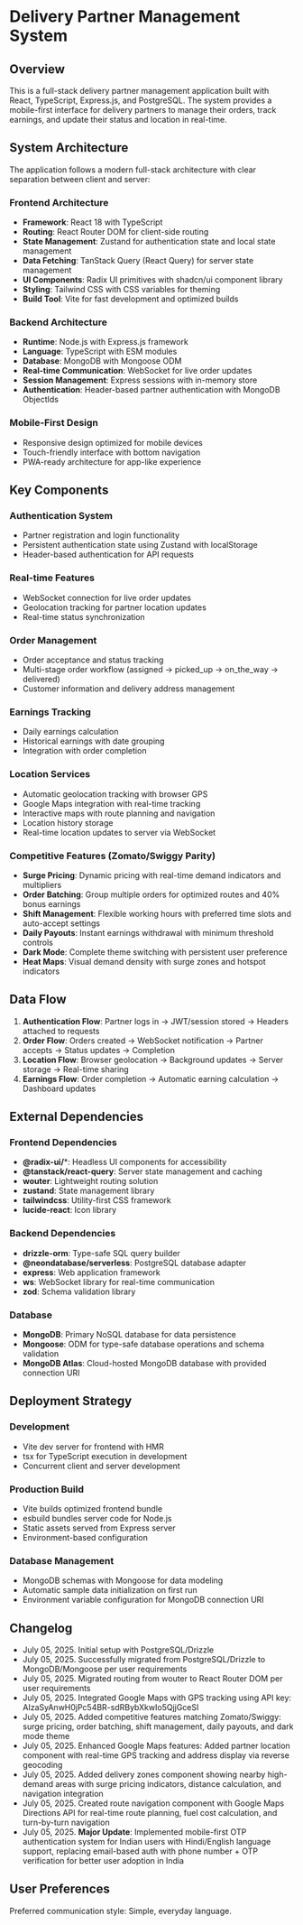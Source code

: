 # Delivery Partner Management System

## Overview

This is a full-stack delivery partner management application built with React, TypeScript, Express.js, and PostgreSQL. The system provides a mobile-first interface for delivery partners to manage their orders, track earnings, and update their status and location in real-time.

## System Architecture

The application follows a modern full-stack architecture with clear separation between client and server:

### Frontend Architecture
- **Framework**: React 18 with TypeScript
- **Routing**: React Router DOM for client-side routing
- **State Management**: Zustand for authentication state and local state management
- **Data Fetching**: TanStack Query (React Query) for server state management
- **UI Components**: Radix UI primitives with shadcn/ui component library
- **Styling**: Tailwind CSS with CSS variables for theming
- **Build Tool**: Vite for fast development and optimized builds

### Backend Architecture
- **Runtime**: Node.js with Express.js framework
- **Language**: TypeScript with ESM modules
- **Database**: MongoDB with Mongoose ODM
- **Real-time Communication**: WebSocket for live order updates
- **Session Management**: Express sessions with in-memory store
- **Authentication**: Header-based partner authentication with MongoDB ObjectIds

### Mobile-First Design
- Responsive design optimized for mobile devices
- Touch-friendly interface with bottom navigation
- PWA-ready architecture for app-like experience

## Key Components

### Authentication System
- Partner registration and login functionality
- Persistent authentication state using Zustand with localStorage
- Header-based authentication for API requests

### Real-time Features
- WebSocket connection for live order updates
- Geolocation tracking for partner location updates
- Real-time status synchronization

### Order Management
- Order acceptance and status tracking
- Multi-stage order workflow (assigned → picked_up → on_the_way → delivered)
- Customer information and delivery address management

### Earnings Tracking
- Daily earnings calculation
- Historical earnings with date grouping
- Integration with order completion

### Location Services
- Automatic geolocation tracking with browser GPS
- Google Maps integration with real-time tracking
- Interactive maps with route planning and navigation
- Location history storage
- Real-time location updates to server via WebSocket

### Competitive Features (Zomato/Swiggy Parity)
- **Surge Pricing**: Dynamic pricing with real-time demand indicators and multipliers
- **Order Batching**: Group multiple orders for optimized routes and 40% bonus earnings
- **Shift Management**: Flexible working hours with preferred time slots and auto-accept settings
- **Daily Payouts**: Instant earnings withdrawal with minimum threshold controls
- **Dark Mode**: Complete theme switching with persistent user preference
- **Heat Maps**: Visual demand density with surge zones and hotspot indicators

## Data Flow

1. **Authentication Flow**: Partner logs in → JWT/session stored → Headers attached to requests
2. **Order Flow**: Orders created → WebSocket notification → Partner accepts → Status updates → Completion
3. **Location Flow**: Browser geolocation → Background updates → Server storage → Real-time sharing
4. **Earnings Flow**: Order completion → Automatic earning calculation → Dashboard updates

## External Dependencies

### Frontend Dependencies
- **@radix-ui/***: Headless UI components for accessibility
- **@tanstack/react-query**: Server state management and caching
- **wouter**: Lightweight routing solution
- **zustand**: State management library
- **tailwindcss**: Utility-first CSS framework
- **lucide-react**: Icon library

### Backend Dependencies
- **drizzle-orm**: Type-safe SQL query builder
- **@neondatabase/serverless**: PostgreSQL database adapter
- **express**: Web application framework
- **ws**: WebSocket library for real-time communication
- **zod**: Schema validation library

### Database
- **MongoDB**: Primary NoSQL database for data persistence
- **Mongoose**: ODM for type-safe database operations and schema validation
- **MongoDB Atlas**: Cloud-hosted MongoDB database with provided connection URI

## Deployment Strategy

### Development
- Vite dev server for frontend with HMR
- tsx for TypeScript execution in development
- Concurrent client and server development

### Production Build
- Vite builds optimized frontend bundle
- esbuild bundles server code for Node.js
- Static assets served from Express server
- Environment-based configuration

### Database Management
- MongoDB schemas with Mongoose for data modeling
- Automatic sample data initialization on first run
- Environment variable configuration for MongoDB connection URI

## Changelog
- July 05, 2025. Initial setup with PostgreSQL/Drizzle
- July 05, 2025. Successfully migrated from PostgreSQL/Drizzle to MongoDB/Mongoose per user requirements
- July 05, 2025. Migrated routing from wouter to React Router DOM per user requirements  
- July 05, 2025. Integrated Google Maps with GPS tracking using API key: AIzaSyAnwH0jPc54BR-sdRBybXkwIo5QjjGceSI
- July 05, 2025. Added competitive features matching Zomato/Swiggy: surge pricing, order batching, shift management, daily payouts, and dark mode theme
- July 05, 2025. Enhanced Google Maps features: Added partner location component with real-time GPS tracking and address display via reverse geocoding
- July 05, 2025. Added delivery zones component showing nearby high-demand areas with surge pricing indicators, distance calculation, and navigation integration
- July 05, 2025. Created route navigation component with Google Maps Directions API for real-time route planning, fuel cost calculation, and turn-by-turn navigation
- July 05, 2025. **Major Update**: Implemented mobile-first OTP authentication system for Indian users with Hindi/English language support, replacing email-based auth with phone number + OTP verification for better user adoption in India

## User Preferences

Preferred communication style: Simple, everyday language.